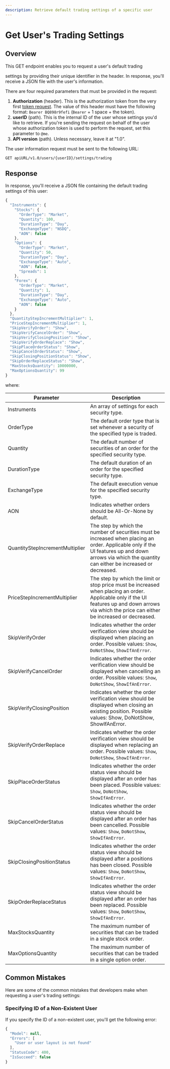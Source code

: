 ```yaml
---
description: Retrieve default trading settings of a specific user
---
```


# Get User's Trading Settings

## Overview

This GET endpoint enables you to request a user's default trading

settings by providing their unique identifier in the header. In response, you'll receive a JSON file with the user's information.

There are four required parameters that must be provided in the request:



1. **Authorization** (header). This is the authorization token from the very first [token request](../authentication/requesting-tokens/). The value of this header must have the following format: `Bearer BQ898r9fefi` (`Bearer` + 1 space + the token).
2. **userID** (path). This is the internal ID of the user whose settings you'd like to retrieve. If you're sending the request on behalf of the user whose authorization token is used to perform the request, set this parameter to `@me`.
3. **API version** (path). Unless necessary, leave it at "1.0".

The user information request must be sent to the following URL:

```
GET apiURL/v1.0/users/{userID}/settings/trading
```

## Response

In response, you'll receive a JSON file containing the default trading settings of this user:

```javascript
{
  "Instruments": {
    "Stocks": {
      "OrderType": "Market",
      "Quantity": 100,
      "DurationType": "Day",
      "ExchangeType": "NSDQ",
      "AON": false
    },
    "Options": {
      "OrderType": "Market",
      "Quantity": 50,
      "DurationType": "Day",
      "ExchangeType": "Auto",
      "AON": false,
      "Spreads": 1
    },
    "Forex": {
      "OrderType": "Market",
      "Quantity": 1,
      "DurationType": "Day",
      "ExchangeType": "Auto",
      "AON": false
    }
  },
  "QuantityStepIncrementMultiplier": 1,
  "PriceStepIncrementMultiplier": 1,
  "SkipVerifyOrder": "Show",
  "SkipVerifyCancelOrder": "Show",
  "SkipVerifyClosingPosition": "Show",
  "SkipVerifyOrderReplace": "Show",
  "SkipPlaceOrderStatus": "Show",
  "SkipCancelOrderStatus": "Show",
  "SkipClosingPositionStatus": "Show",
  "SkipOrderReplaceStatus": "Show",
  "MaxStocksQuantity": 10000000,
  "MaxOptionsQuantity": 99
}
```

where:

| Parameter                       | Description                                                                                                                                                                                            |
| ------------------------------- | ------------------------------------------------------------------------------------------------------------------------------------------------------------------------------------------------------ |
| Instruments                     | An array of settings for each security type.                                                                                                                                                           |
| OrderType                       | The default order type that is set whenever a security of the specified type is traded.                                                                                                                |
| Quantity                        | The default number of securities of an order for the specified security type.                                                                                                                          |
| DurationType                    | The default duration of an order for the specified security type.                                                                                                                                      |
| ExchangeType                    | The default execution venue for the specified security type.                                                                                                                                           |
| AON                             | Indicates whether orders should be All-Or-None by default.                                                                                                                                             |
| QuantityStepIncrementMultiplier | The step by which the number of securities must be increased when placing an order. Applicable only if the UI features up and down arrows via which the quantity can either be increased or decreased. |
| PriceStepIncrementMultiplier    | The step by which the limit or stop price must be increased when placing an order. Applicable only if the UI features up and down arrows via which the price can either be increased or decreased.     |
| SkipVerifyOrder                 | Indicates whether the order verification view should be displayed when placing an order. Possible values: `Show`, `DoNotShow`, `ShowIfAnError`.                                                        |
| SkipVerifyCancelOrder           | Indicates whether the order verification view should be displayed when cancelling an order. Possible values: `Show`, `DoNotShow`, `ShowIfAnError`.                                                     |
| SkipVerifyClosingPosition       | Indicates whether the order verification view should be displayed when closing an existing position. Possible values: Show, DoNotShow, ShowIfAnError.                                                  |
| SkipVerifyOrderReplace          | Indicates whether the order verification view should be displayed when replacing an order. Possible values: `Show`, `DoNotShow`, `ShowIfAnError`.                                                      |
| SkipPlaceOrderStatus            | Indicates whether the order status view should be displayed after an order has been placed. Possible values: `Show`, `DoNotShow`, `ShowIfAnError`.                                                     |
| SkipCancelOrderStatus           | Indicates whether the order status view should be displayed after an order has been cancelled. Possible values: `Show`, `DoNotShow`, `ShowIfAnError`.                                                  |
| SkipClosingPositionStatus       | Indicates whether the order status view should be displayed after a positions has been closed. Possible values: `Show`, `DoNotShow`, `ShowIfAnError`.                                                  |
| SkipOrderReplaceStatus          | Indicates whether the order status view should be displayed after an order has been replaced. Possible values: `Show`, `DoNotShow`, `ShowIfAnError`.                                                   |
| MaxStocksQuantity               | The maximum number of securities that can be traded in a single stock order.                                                                                                                           |
| MaxOptionsQuantity              | The maximum number of securities that can be traded in a single option order.                                                                                                                          |

## Common Mistakes

Here are some of the common mistakes that developers make when requesting a user's trading settings:

### Specifying ID of a Non-Existent User

If you specify the ID of a non-existent user, you'll get the following error:

```javascript
{
  "Model": null,
  "Errors": [
    "User or user layout is not found"
  ],
  "StatusCode": 400,
  "IsSucceed": false
}
```
